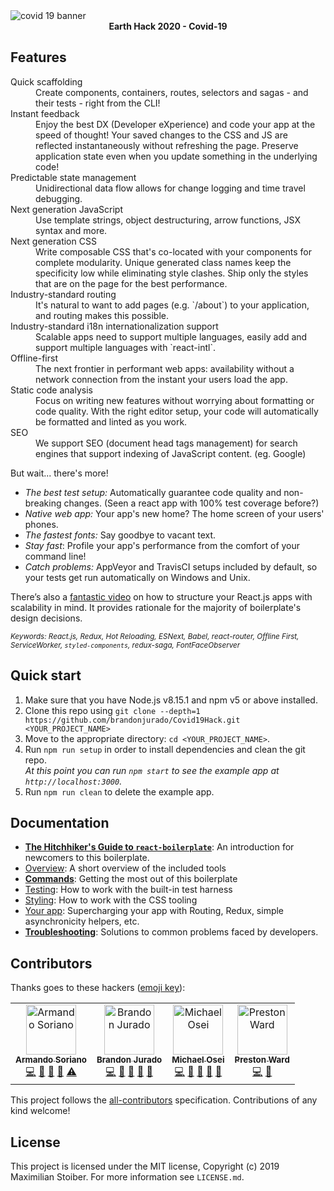 <img src="https://medschool.cuanschutz.edu/images/librariesprovider45/covid-19/covid-banner.jpg" alt="covid 19 banner" align="center">
<div align="center"><strong>Earth Hack 2020 - Covid-19</strong></div>

## Features

<dl>
  <dt>Quick scaffolding</dt>
  <dd>Create components, containers, routes, selectors and sagas - and their tests - right from the CLI!</dd>

  <dt>Instant feedback</dt>
  <dd>Enjoy the best DX (Developer eXperience) and code your app at the speed of thought! Your saved changes to the CSS and JS are reflected instantaneously without refreshing the page. Preserve application state even when you update something in the underlying code!</dd>

  <dt>Predictable state management</dt>
  <dd>Unidirectional data flow allows for change logging and time travel debugging.</dd>

  <dt>Next generation JavaScript</dt>
  <dd>Use template strings, object destructuring, arrow functions, JSX syntax and more.</dd>

  <dt>Next generation CSS</dt>
  <dd>Write composable CSS that's co-located with your components for complete modularity. Unique generated class names keep the specificity low while eliminating style clashes. Ship only the styles that are on the page for the best performance.</dd>

  <dt>Industry-standard routing</dt>
  <dd>It's natural to want to add pages (e.g. `/about`) to your application, and routing makes this possible.</dd>

  <dt>Industry-standard i18n internationalization support</dt>
  <dd>Scalable apps need to support multiple languages, easily add and support multiple languages with `react-intl`.</dd>

  <dt>Offline-first</dt>
  <dd>The next frontier in performant web apps: availability without a network connection from the instant your users load the app.</dd>

  <dt>Static code analysis</dt>
  <dd>Focus on writing new features without worrying about formatting or code quality. With the right editor setup, your code will automatically be formatted and linted as you work.</dd>

  <dt>SEO</dt>
  <dd>We support SEO (document head tags management) for search engines that support indexing of JavaScript content. (eg. Google)</dd>
</dl>

But wait... there's more!

- _The best test setup:_ Automatically guarantee code quality and non-breaking
  changes. (Seen a react app with 100% test coverage before?)
- _Native web app:_ Your app's new home? The home screen of your users' phones.
- _The fastest fonts:_ Say goodbye to vacant text.
- _Stay fast_: Profile your app's performance from the comfort of your command
  line!
- _Catch problems:_ AppVeyor and TravisCI setups included by default, so your
  tests get run automatically on Windows and Unix.

There’s also a <a href="https://vimeo.com/168648012">fantastic video</a> on how to structure your React.js apps with scalability in mind. It provides rationale for the majority of boilerplate's design decisions.

<sub><i>Keywords: React.js, Redux, Hot Reloading, ESNext, Babel, react-router, Offline First, ServiceWorker, `styled-components`, redux-saga, FontFaceObserver</i></sub>

## Quick start

1.  Make sure that you have Node.js v8.15.1 and npm v5 or above installed.
2.  Clone this repo using `git clone --depth=1 https://github.com/brandonjurado/Covid19Hack.git <YOUR_PROJECT_NAME>`
3.  Move to the appropriate directory: `cd <YOUR_PROJECT_NAME>`.<br />
4.  Run `npm run setup` in order to install dependencies and clean the git repo.<br />
    _At this point you can run `npm start` to see the example app at `http://localhost:3000`._
5.  Run `npm run clean` to delete the example app.

## Documentation

- [**The Hitchhiker's Guide to `react-boilerplate`**](docs/general/introduction.md): An introduction for newcomers to this boilerplate.
- [Overview](docs/general): A short overview of the included tools
- [**Commands**](docs/general/commands.md): Getting the most out of this boilerplate
- [Testing](docs/testing): How to work with the built-in test harness
- [Styling](docs/css): How to work with the CSS tooling
- [Your app](docs/js): Supercharging your app with Routing, Redux, simple
  asynchronicity helpers, etc.
- [**Troubleshooting**](docs/general/gotchas.md): Solutions to common problems faced by developers.

## Contributors

Thanks goes to these hackers ([emoji key](https://allcontributors.org/docs/en/emoji-key)):

<!-- ALL-CONTRIBUTORS-LIST:START - Do not remove or modify this section -->
<!-- prettier-ignore -->
<table><tr><td align="center"><a href="https://github.com/ArmSoriano"><img src="https://avatars3.githubusercontent.com/u/4258461?s=460&v=4" width="80px;" alt="Armando Soriano"/><br /><sub><b>Armando Soriano</b></sub></a><br /><a href="https://github.com/react-boilerplate/react-boilerplate/commits?author=mxstbr" title="Code">💻</a> <a href="https://github.com/brandonjurado/Covid19Hack/commits?author=ArmSoriano" title="Documentation">📖</a> <a href="#ideas-ArmSoriano" title="Ideas, Planning, & Feedback">🤔</a> <a href="#review-mxstbr" title="Reviewed Pull Requests">👀</a> <a href="https://github.com/brandonjurado/Covid19Hack/commits?author=mxstbr" title="Tests">⚠️</a></td><td align="center"><a href="https://bjurado.com/"><img src="https://bjurado.com/img/profile.jpg" width="80px;" alt="Brandon Jurado"/><br /><sub><b>Brandon Jurado</b></sub></a><br /><a href="https://github.com/brandonjurado/Covid19Hack/commits?author=brandonjurado" title="Code">💻</a> <a href="#question-brandonjurado" title="Answering Questions">💬</a> <a href="https://github.com/brandonjurado/Covid19Hack/commits?author=brandonjurado" title="Documentation">📖</a> <a href="#review-brandonjurado" title="Reviewed Pull Requests">👀</a> <a href="#maintenance-brandonjurado" title="Maintenance">🚧</a></td><td align="center"><a href="https://github.com/mike168m"><img src="https://avatars2.githubusercontent.com/u/3809183?s=460&u=3f67cdb0fb78a371129fa6e91b3bce36a99e4cd0&v=4" width="80px;" alt="Michael Osei"/><br /><sub><b>Michael Osei</b></sub></a><br /><a href="https://github.com/brandonjurado/Covid19Hack/commits?author=mike168m" title="Code">💻</a> <a href="#review-mike168m" title="Reviewed Pull Requests">👀</a> <a href="#question-mike168m" title="Answering Questions">💬</a> <a href="https://github.com/brandonjurado/Covid19Hack/commits?author=mike168m" title="Documentation">📖</a> <a href="#maintenance-mike168m" title="Maintenance">🚧</a></td><td align="center"><a href="https://github.com/psward"><img src="https://avatars3.githubusercontent.com/u/4258461?s=460&v=4" width="80px;" alt="Preston Ward"/><br /><sub><b>Preston Ward</b></sub></a><br /><a href="https://github.com/brandonjurado/Covid19Hack/commits?author=psward" title="Code">💻</a> <a href="#review-psward" title="Reviewed Pull Requests">👀</a></td></tr></table>

<!-- ALL-CONTRIBUTORS-LIST:END -->

This project follows the [all-contributors](https://github.com/all-contributors/all-contributors) specification. Contributions of any kind welcome!

## License

This project is licensed under the MIT license, Copyright (c) 2019 Maximilian
Stoiber. For more information see `LICENSE.md`.
